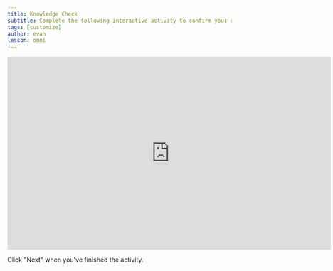 ```yaml
---
title: Knowledge Check
subtitle: Complete the following interactive activity to confirm your understanding.
tags: [customize]
author: evan
lesson: omni
---
```


<iframe src="https://h5pstudio.ecampusontario.ca/h5p/25530/embed" width="727" height="434" frameborder="0" allowfullscreen="allowfullscreen"></iframe><script src="https://h5pstudio.ecampusontario.ca/modules/contrib/h5p/vendor/h5p/h5p-core/js/h5p-resizer.js" charset="UTF-8"></script>

Click "Next" when you've finished the activity.
